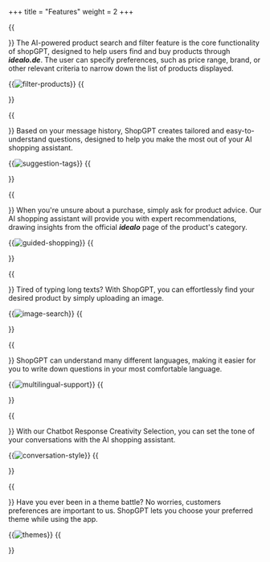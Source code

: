 +++
title = "Features"
weight = 2
+++

{{<section title="Product Search And Filter">}}
The AI-powered product search and filter feature is the core functionality of shopGPT, 
designed to help users find and buy products through **_idealo.de_**. The user can specify preferences, 
such as price range, brand, or other relevant criteria to narrow down the list of products displayed.

{{<image src="filter_products.png" alt="filter-products" caption="Product Filter">}}
{{</section>}}

{{<section title="Suggestion Tags">}}
Based on your message history, ShopGPT creates tailored and easy-to-understand questions, 
designed to help you make the most out of your AI shopping assistant.

{{<image src="suggestion_tags.png" alt="suggestion-tags" caption="Suggestion Tags">}}
{{</section>}}

{{<section title="Product Advice">}}
When you're unsure about a purchase, simply ask for product advice. 
Our AI shopping assistant will provide you with expert recommendations, 
drawing insights from the official **_idealo_** page of the product's category.

{{<image src="guided_shopping.png" alt="guided-shopping" caption="Shopping Advices">}}
{{</section>}}

{{<section title="Image Search">}}
Tired of typing long texts? With ShopGPT, you can effortlessly find your desired product by simply uploading an image.

{{<image src="image_search.png" alt="image-search" caption="Search Product by image">}}
{{</section>}}

{{<section title="Multilingual Support">}}
ShopGPT can understand many different languages, making it easier for you to write down questions in your most comfortable language.

{{<image src="multilingual_support.png" alt="multilingual-support" caption="Multilingual conversation">}}
{{</section>}}

{{<section title="Creativity Selection">}}
With our Chatbot Response Creativity Selection, you can set the tone of your conversations with the AI shopping assistant.

{{<image src="conversation_style.png" alt="conversation-style" caption="Neutral Creativity">}}
{{</section>}}

{{<section title="UI Themes">}}
Have you ever been in a theme battle? No worries, customers preferences are important to us. ShopGPT lets you choose your preferred theme while using the app.

{{<image src="themes.png" alt="themes" caption="Dark / Light Theme">}}
{{</section>}}
